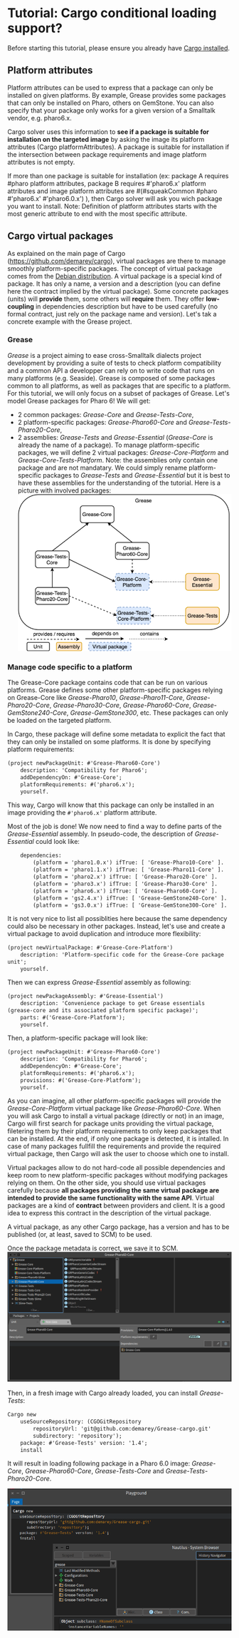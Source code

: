 # Tutorial: Cargo conditional loading support?

Before starting this tutorial, please ensure you already have [Cargo installed](https://github.com/demarey/cargo#install-cargo).

## Platform attributes
Platform attributes can be used to express that a package can only be installed on given platforms. By example, Grease provides some packages that can only be installed on Pharo, others on GemStone. You can also specify that your package only works for a given version of a Smalltalk vendor, e.g. pharo6.x.

Cargo solver uses this information to **see if a package is suitable for installation on the targeted image** by asking the image its platform attributes (Cargo platformAttributes). A package is suitable for installation if the intersection between package requirements and image platform attributes is not empty.

If more than one package is suitable for installation (ex: package A requires #pharo platform attributes, package B requires #'pharo6.x' platform attributes and image platform attributes are #(#squeakCommon #pharo #'pharo6.x' #'pharo6.0.x') ), then Cargo solver will ask you wich package you want to install. 
Note: Definition of platform attributes starts with the most generic attribute to end with the most specific attribute.

## Cargo virtual packages
As explained on the main page of Cargo (https://github.com/demarey/cargo), virtual packages are there to manage smoothly platform-specific packages. The concept of virtual package comes from the [Debian distribution](http://www.linuxtopia.org/online_books/linux_system_administration/debian_linux_guides/debian_linux_faq/ch-pkg_basics.en_007.html).
A virtual package is a special kind of package. It has only a name, a version and a description (you can define here the contract implied by the virtual package). Some concrete packages (units) will **provide** them, some others will **require** them. They offer **low-coupling** in dependencies description but have to be used carefully (no formal contract, just rely on the package name and version).
Let's tak a concrete example with the Grease project.

### Grease
*Grease* is a project aiming to ease cross-Smalltalk dialects project development by providing a suite of tests to check platform compatibility and a common API a developper can rely on to write code that runs on many platforms (e.g. Seaside).
Grease is composed of some packages common to all platforms, as well as packages that are specific to a platform. For this tutorial, we will only focus on a subset of packages of Grease.
Let's model Grease packages for Pharo 6!
We will get:
- 2 common packages: *Grease-Core* and *Grease-Tests-Core*,
- 2 platform-specific packages: *Grease-Pharo60-Core* and *Grease-Tests-Pharo20-Core*,
- 2 assemblies: *Grease-Tests* and *Grease-Essential* (*Grease-Core* is already the name of a package). 
To manage platform-specific packages, we will define 2 virtual packages: *Grease-Core-Platform* and *Grease-Core-Tests-Platform*.
Note: the assemblies only contain one package and are not mandatary. We could simply rename platform-specific packages to *Grease-Tests* and *Grease-Essential* but it is best to have these assemblies for the understanding of the tutorial.
Here is a picture with involved packages: ![Grease project modelled with Cargo](/doc/grease-cargo-tuto.png)

### Manage code specific to a platform
The Grease-Core package contains code that can be run on various platforms. Grease defines some other platform-specific packages relying on Grease-Core like *Grease-Pharo10*, *Grease-Pharo11-Core*, *Grease-Pharo20-Core*, *Grease-Pharo30-Core*, *Grease-Pharo60-Core*, *Grease-GemStone240-Core*, *Grease-GemStone300*, etc. These packages can only be loaded on the targeted platform.

In Cargo, these package will define some metadata to explicit the fact that they can only be installed on some platforms. It is done by specifying platform requirements:
```smalltalk
(project newPackageUnit: #'Grease-Pharo60-Core')
	description: 'Compatibility for Pharo6';
	addDependencyOn: #'Grease-Core';
	platformRequirements: #('pharo6.x');
	yourself.
```
This way, Cargo will know that this package can only be installed in an image providing the `#'pharo6.x'` platform attribute.

Most of the job is done! We now need to find a way to define parts of the *Grease-Essential* assembly. In pseudo-code, the description of *Grease-Essential* could look like:
```smalltalk
	dependencies:
		(platform = 'pharo1.0.x') ifTrue: [ 'Grease-Pharo10-Core' ].
		(platform = 'pharo1.1.x') ifTrue: [ 'Grease-Pharo11-Core' ].
		(platform = 'pharo2.x') ifTrue: [ 'Grease-Pharo20-Core' ].
		(platform = 'pharo3.x') ifTrue: [ 'Grease-Pharo30-Core' ].
		(platform = 'pharo6.x') ifTrue: [ 'Grease-Pharo60-Core' ].
		(platform = 'gs2.4.x') ifTrue: [ 'Grease-GemStone240-Core' ].
		(platform = 'gs3.0.x') ifTrue: [ 'Grease-GemStone300-Core' ].
```
It is not very nice to list all possiblities here because the same dependency could also be necessary in other packages. Instead, let's use and create a virtual package to avoid duplication and introduce more flexibility:
```smalltalk
(project newVirtualPackage: #'Grease-Core-Platform')
	description: 'Platform-specific code for the Grease-Core package unit';
	yourself.
```
Then we can express *Grease-Essential* assembly as following:
```smalltalk
(project newPackageAssembly: #'Grease-Essential')
	description: 'Convenience package to get Grease essentials (grease-core and its associated platform specific package)';
	parts: #('Grease-Core-Platform');
	yourself.
```
Then, a platform-specific package will look like:
```smalltalk
(project newPackageUnit: #'Grease-Pharo60-Core')
	description: 'Compatibility for Pharo6';
	addDependencyOn: #'Grease-Core';
	platformRequirements: #('pharo6.x');
	provisions: #('Grease-Core-Platform');
	yourself.
```
As you can imagine, all other platform-specific packages will provide the *Grease-Core-Platform* virtual package like *Grease-Pharo60-Core*. When you will ask Cargo to install a virtual package (directly or not) in an image, Cargo will first search for package units providing the virtual package, filetering them by their platform requirements to only keep packages that can be installed. At the end, if only one package is detected, it is intalled. In case of many packages fullfill the requirements and provide the required virtual package, then Cargo will ask the user to choose which one to install.

Virtual packages allow to do not hard-code all possible dependencies and keep room to new platform-specific packages without modifying packages relying on them. On the other side, you should use virtual packages carefully because **all packages providing the same virtual package are intended to provide the same functionality with the same API**. Virtual packages are a kind of **contract** between providers and client. It is a good idea to express this contract in the description of the virtual package.

A virtual package, as any other Cargo package, has a version and has to be published (or, at least, saved to SCM) to be used.

Once the package metadata is correct, we save it to SCM.
![Cargo project view in Calypso browser](/doc/grease-calypso.png)

Then, in a fresh image with Cargo already loaded, you can install *Grease-Tests*:
```smalltalk
Cargo new 
	useSourceRepository: (CGOGitRepository 
		repositoryUrl: 'git@github.com:demarey/Grease-cargo.git'
		subdirectory: 'repository');
	package: #'Grease-Tests' version: '1.4';
	install
```
It will result in loading following package in a Pharo 6.0 image: *Grease-Core*, *Grease-Pharo60-Core*, *Grease-Tests-Core* and *Grease-Tests-Pharo20-Core*.

![Grease-Tests loading with Cargo](/doc/grease-tests-loading.png)